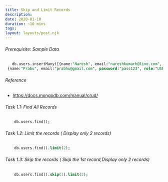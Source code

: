 ```yaml
---
title: Skip and Limit Records
description: 
date: 2020-01-10
duration: ~10 mins
tags:
layout: layouts/post.njk
---
```


###### Prerequisite: Sample Data

```sql
   db.users.insertMany([{name:"Naresh", email:"nareshkumarh@live.com", password:"pass123", role:"ADMIN"},{name:"Suresh", email:"suresh@gmail.com", password:"pass123", role:"USER"},
 {name:"Prabu", email:"prabhu@gmail.com", password:"pass123", role:"USER"}]);
```


###### Reference

- https://docs.mongodb.com/manual/crud/

###### Task 1.1: Find All Records

```sql
    db.users.find();
```

###### Task 1.2: Limit the records  ( Display only 2 records)

```sql
    db.users.find().limit(2);
```

###### Task 1.3: Skip the records  ( Skip the 1st record,Display only 2 records)

```sql
    db.users.find().skip(1).limit(2);
```

